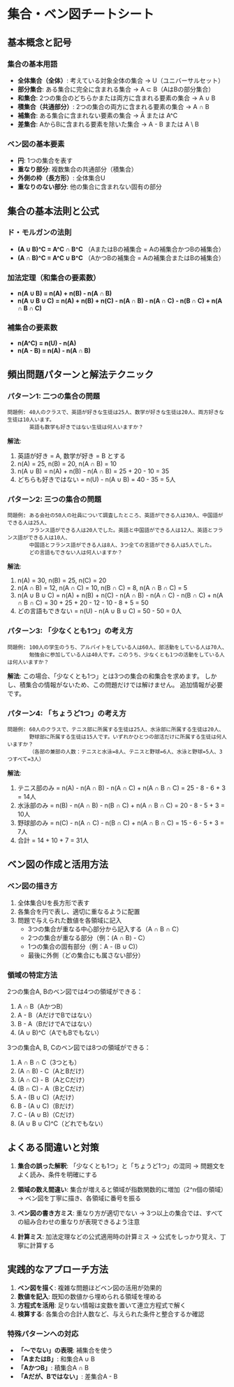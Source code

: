 # 集合・ベン図チートシート

## 基本概念と記号

### 集合の基本用語
- **全体集合（全体）**: 考えている対象全体の集合 → U（ユニバーサルセット）
- **部分集合**: ある集合に完全に含まれる集合 → A ⊂ B（AはBの部分集合）
- **和集合**: 2つの集合のどちらかまたは両方に含まれる要素の集合 → A ∪ B
- **積集合（共通部分）**: 2つの集合の両方に含まれる要素の集合 → A ∩ B
- **補集合**: ある集合に含まれない要素の集合 → Ā または A^C
- **差集合**: AからBに含まれる要素を除いた集合 → A - B または A \ B

### ベン図の基本要素
- **円**: 1つの集合を表す
- **重なり部分**: 複数集合の共通部分（積集合）
- **外側の枠（長方形）**: 全体集合U
- **重なりのない部分**: 他の集合に含まれない固有の部分

## 集合の基本法則と公式

### ド・モルガンの法則
- **(A ∪ B)^C = A^C ∩ B^C** （AまたはBの補集合 = Aの補集合かつBの補集合）
- **(A ∩ B)^C = A^C ∪ B^C** （AかつBの補集合 = Aの補集合またはBの補集合）

### 加法定理（和集合の要素数）
- **n(A ∪ B) = n(A) + n(B) - n(A ∩ B)**
- **n(A ∪ B ∪ C) = n(A) + n(B) + n(C) - n(A ∩ B) - n(A ∩ C) - n(B ∩ C) + n(A ∩ B ∩ C)**

### 補集合の要素数
- **n(A^C) = n(U) - n(A)**
- **n(A - B) = n(A) - n(A ∩ B)**

## 頻出問題パターンと解法テクニック

### パターン1: 二つの集合の問題
```
問題例: 40人のクラスで、英語が好きな生徒は25人、数学が好きな生徒は20人、両方好きな生徒は10人います。
       英語も数学も好きではない生徒は何人いますか？
```

**解法**:
1. 英語が好き = A, 数学が好き = B とする
2. n(A) = 25, n(B) = 20, n(A ∩ B) = 10
3. n(A ∪ B) = n(A) + n(B) - n(A ∩ B) = 25 + 20 - 10 = 35
4. どちらも好きではない = n(U) - n(A ∪ B) = 40 - 35 = 5人

### パターン2: 三つの集合の問題
```
問題例: ある会社の50人の社員について調査したところ、英語ができる人は30人、中国語ができる人は25人、
       フランス語ができる人は20人でした。英語と中国語ができる人は12人、英語とフランス語ができる人は10人、
       中国語とフランス語ができる人は8人、3つ全ての言語ができる人は5人でした。
       どの言語もできない人は何人いますか？
```

**解法**:
1. n(A) = 30, n(B) = 25, n(C) = 20
2. n(A ∩ B) = 12, n(A ∩ C) = 10, n(B ∩ C) = 8, n(A ∩ B ∩ C) = 5
3. n(A ∪ B ∪ C) = n(A) + n(B) + n(C) - n(A ∩ B) - n(A ∩ C) - n(B ∩ C) + n(A ∩ B ∩ C)
   = 30 + 25 + 20 - 12 - 10 - 8 + 5 = 50
4. どの言語もできない = n(U) - n(A ∪ B ∪ C) = 50 - 50 = 0人

### パターン3: 「少なくとも1つ」の考え方
```
問題例: 100人の学生のうち、アルバイトをしている人は60人、部活動をしている人は70人、
       勉強会に参加している人は40人です。このうち、少なくとも1つの活動をしている人は何人いますか？
```

**解法**:
この場合、「少なくとも1つ」とは3つの集合の和集合を求めます。
しかし、積集合の情報がないため、この問題だけでは解けません。
追加情報が必要です。

### パターン4: 「ちょうど1つ」の考え方
```
問題例: 60人のクラスで、テニス部に所属する生徒は25人、水泳部に所属する生徒は20人、
       野球部に所属する生徒は15人です。いずれかひとつの部活だけに所属する生徒は何人いますか？
       （各部の兼部の人数：テニスと水泳=8人、テニスと野球=6人、水泳と野球=5人、3つすべて=3人）
```

**解法**:
1. テニス部のみ = n(A) - n(A ∩ B) - n(A ∩ C) + n(A ∩ B ∩ C) = 25 - 8 - 6 + 3 = 14人
2. 水泳部のみ = n(B) - n(A ∩ B) - n(B ∩ C) + n(A ∩ B ∩ C) = 20 - 8 - 5 + 3 = 10人
3. 野球部のみ = n(C) - n(A ∩ C) - n(B ∩ C) + n(A ∩ B ∩ C) = 15 - 6 - 5 + 3 = 7人
4. 合計 = 14 + 10 + 7 = 31人

## ベン図の作成と活用方法

### ベン図の描き方
1. 全体集合Uを長方形で表す
2. 各集合を円で表し、適切に重なるように配置
3. 問題で与えられた数値を各領域に記入
   - 3つの集合が重なる中心部分から記入する（A ∩ B ∩ C）
   - 2つの集合が重なる部分（例：(A ∩ B) - C）
   - 1つの集合の固有部分（例：A - (B ∪ C)）
   - 最後に外側（どの集合にも属さない部分）

### 領域の特定方法
2つの集合A, Bのベン図では4つの領域ができる：
1. A ∩ B（AかつB）
2. A - B（AだけでBではない）
3. B - A（BだけでAではない）
4. (A ∪ B)^C（AでもBでもない）

3つの集合A, B, Cのベン図では8つの領域ができる：
1. A ∩ B ∩ C（3つとも）
2. (A ∩ B) - C（AとBだけ）
3. (A ∩ C) - B（AとCだけ）
4. (B ∩ C) - A（BとCだけ）
5. A - (B ∪ C)（Aだけ）
6. B - (A ∪ C)（Bだけ）
7. C - (A ∪ B)（Cだけ）
8. (A ∪ B ∪ C)^C（どれでもない）

## よくある間違いと対策

1. **集合の誤った解釈**: 「少なくとも1つ」と「ちょうど1つ」の混同
   → 問題文をよく読み、条件を明確にする

2. **領域の数え間違い**: 集合が増えると領域が指数関数的に増加（2^n個の領域）
   → ベン図を丁寧に描き、各領域に番号を振る

3. **ベン図の書き方ミス**: 重なり方が適切でない
   → 3つ以上の集合では、すべての組み合わせの重なりが表現できるよう注意

4. **計算ミス**: 加法定理などの公式適用時の計算ミス
   → 公式をしっかり覚え、丁寧に計算する

## 実践的なアプローチ方法

1. **ベン図を描く**: 複雑な問題ほどベン図の活用が効果的
2. **数値を記入**: 既知の数値から埋められる領域を埋める
3. **方程式を活用**: 足りない情報は変数を置いて連立方程式で解く
4. **検算する**: 各集合の合計人数など、与えられた条件と整合するか確認

### 特殊パターンへの対応
- **「〜でない」の表現**: 補集合を使う
- **「AまたはB」**: 和集合A ∪ B
- **「AかつB」**: 積集合A ∩ B
- **「Aだが、Bではない」**: 差集合A - B
